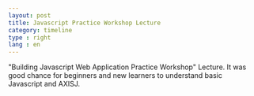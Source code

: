 ```yaml
---
layout: post
title: Javascript Practice Workshop Lecture
category: timeline
type : right
lang : en
---
```



"Building Javascript Web Application Practice Workshop" Lecture. It was good chance for beginners and new learners to understand basic Javascript and AXISJ.